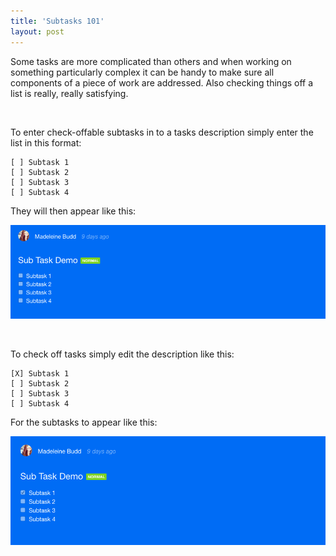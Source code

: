 ```yaml
---
title: 'Subtasks 101'
layout: post
---
```

Some tasks are more complicated than others and when working on something particularly complex it can be handy to make sure all components of a piece of work are addressed. Also checking things off a list is really, really satisfying. 

<br />

To enter check-offable subtasks in to a tasks description simply enter the list in this format: 

```
[ ] Subtask 1 
[ ] Subtask 2
[ ] Subtask 3
[ ] Subtask 4
```

They will then appear like this: 

![un checked boxes](/assets/unchecked.png)

<br />

To check off tasks simply edit the description like this: 

```
[X] Subtask 1
[ ] Subtask 2
[ ] Subtask 3
[ ] Subtask 4
```

For the subtasks to appear like this: 


![checked boxes](/assets/checked.png)
